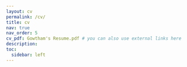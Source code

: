 ```yaml
---
layout: cv
permalink: /cv/
title: cv
nav: true
nav_order: 5
cv_pdf: Gowtham's Resume.pdf # you can also use external links here
description:
toc:
  sidebar: left
---
```


